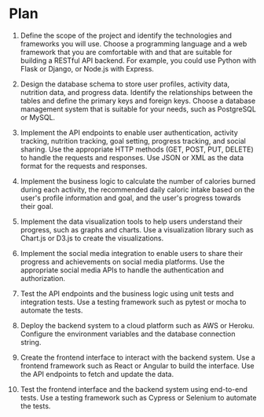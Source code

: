 # Plan

1.  Define the scope of the project and identify the technologies and frameworks you will use. Choose a programming language and a web framework that you are comfortable with and that are suitable for building a RESTful API backend. For example, you could use Python with Flask or Django, or Node.js with Express.

1.  Design the database schema to store user profiles, activity data, nutrition data, and progress data. Identify the relationships between the tables and define the primary keys and foreign keys. Choose a database management system that is suitable for your needs, such as PostgreSQL or MySQL.

1.  Implement the API endpoints to enable user authentication, activity tracking, nutrition tracking, goal setting, progress tracking, and social sharing. Use the appropriate HTTP methods (GET, POST, PUT, DELETE) to handle the requests and responses. Use JSON or XML as the data format for the requests and responses.

1.  Implement the business logic to calculate the number of calories burned during each activity, the recommended daily caloric intake based on the user's profile information and goal, and the user's progress towards their goal.

1.  Implement the data visualization tools to help users understand their progress, such as graphs and charts. Use a visualization library such as Chart.js or D3.js to create the visualizations.

1.  Implement the social media integration to enable users to share their progress and achievements on social media platforms. Use the appropriate social media APIs to handle the authentication and authorization.

1.  Test the API endpoints and the business logic using unit tests and integration tests. Use a testing framework such as pytest or mocha to automate the tests.

1.  Deploy the backend system to a cloud platform such as AWS or Heroku. Configure the environment variables and the database connection string.

1.  Create the frontend interface to interact with the backend system. Use a frontend framework such as React or Angular to build the interface. Use the API endpoints to fetch and update the data.

1.  Test the frontend interface and the backend system using end-to-end tests. Use a testing framework such as Cypress or Selenium to automate the tests.
